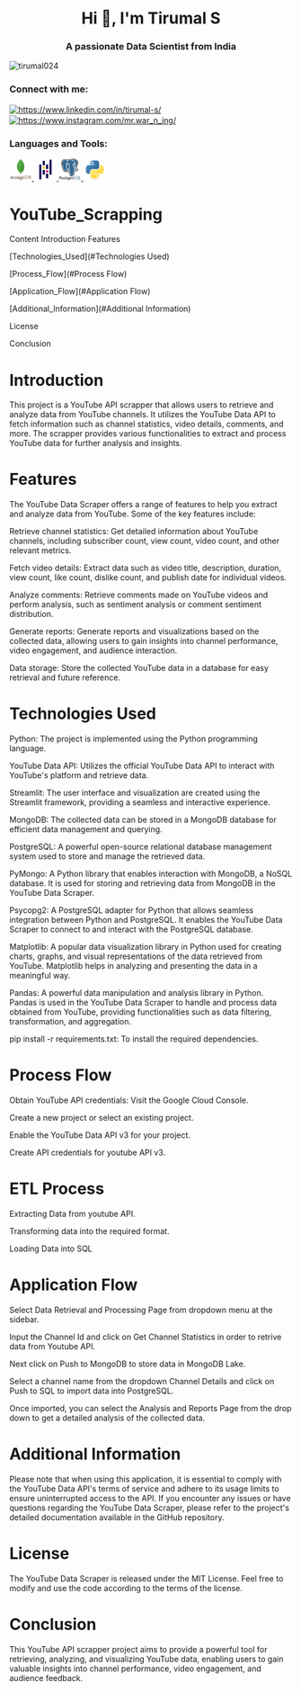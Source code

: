 <h1 align="center">Hi 👋, I'm Tirumal S</h1>
<h3 align="center">A passionate Data Scientist from India</h3>

<p align="left"> <img src="https://komarev.com/ghpvc/?username=tirumal024&label=Profile%20views&color=0e75b6&style=flat" alt="tirumal024" /> </p>

<h3 align="left">Connect with me:</h3>
<p align="left">
<a href="https://linkedin.com/in/https://www.linkedin.com/in/tirumal-s/" target="blank"><img align="center" src="https://raw.githubusercontent.com/rahuldkjain/github-profile-readme-generator/master/src/images/icons/Social/linked-in-alt.svg" alt="https://www.linkedin.com/in/tirumal-s/" height="30" width="40" /></a>
<a href="https://instagram.com/https://www.instagram.com/mr.war_n_ing/" target="blank"><img align="center" src="https://raw.githubusercontent.com/rahuldkjain/github-profile-readme-generator/master/src/images/icons/Social/instagram.svg" alt="https://www.instagram.com/mr.war_n_ing/" height="30" width="40" /></a>
</p>

<h3 align="left">Languages and Tools:</h3>
<p align="left"> <a href="https://www.mongodb.com/" target="_blank" rel="noreferrer"> <img src="https://raw.githubusercontent.com/devicons/devicon/master/icons/mongodb/mongodb-original-wordmark.svg" alt="mongodb" width="40" height="40"/> </a> <a href="https://pandas.pydata.org/" target="_blank" rel="noreferrer"> <img src="https://raw.githubusercontent.com/devicons/devicon/2ae2a900d2f041da66e950e4d48052658d850630/icons/pandas/pandas-original.svg" alt="pandas" width="40" height="40"/> </a> <a href="https://www.postgresql.org" target="_blank" rel="noreferrer"> <img src="https://raw.githubusercontent.com/devicons/devicon/master/icons/postgresql/postgresql-original-wordmark.svg" alt="postgresql" width="40" height="40"/> </a> <a href="https://www.python.org" target="_blank" rel="noreferrer"> <img src="https://raw.githubusercontent.com/devicons/devicon/master/icons/python/python-original.svg" alt="python" width="40" height="40"/> </a> </p>

# YouTube_Scrapping
Content
Introduction
Features

[Technologies_Used](#Technologies Used)

[Process_Flow](#Process Flow)

[Application_Flow](#Application Flow)

[Additional_Information](#Additional Information)

License

Conclusion

# Introduction
This project is a YouTube API scrapper that allows users to retrieve and analyze data from YouTube channels. It utilizes the YouTube Data API to fetch information such as channel statistics, video details, comments, and more. The scrapper provides various functionalities to extract and process YouTube data for further analysis and insights.

# Features
The YouTube Data Scraper offers a range of features to help you extract and analyze data from YouTube. Some of the key features include:

Retrieve channel statistics: Get detailed information about YouTube channels, including subscriber count, view count, video count, and other relevant metrics.

Fetch video details: Extract data such as video title, description, duration, view count, like count, dislike count, and publish date for individual videos.

Analyze comments: Retrieve comments made on YouTube videos and perform analysis, such as sentiment analysis or comment sentiment distribution.

Generate reports: Generate reports and visualizations based on the collected data, allowing users to gain insights into channel performance, video engagement, and audience interaction.

Data storage: Store the collected YouTube data in a database for easy retrieval and future reference.

# Technologies Used
Python: The project is implemented using the Python programming language.

YouTube Data API: Utilizes the official YouTube Data API to interact with YouTube's platform and retrieve data.

Streamlit: The user interface and visualization are created using the Streamlit framework, providing a seamless and interactive experience.

MongoDB: The collected data can be stored in a MongoDB database for efficient data management and querying.

PostgreSQL: A powerful open-source relational database management system used to store and manage the retrieved data.

PyMongo: A Python library that enables interaction with MongoDB, a NoSQL database. It is used for storing and retrieving data from MongoDB in the YouTube Data Scraper.

Psycopg2: A PostgreSQL adapter for Python that allows seamless integration between Python and PostgreSQL. It enables the YouTube Data Scraper to connect to and interact with the PostgreSQL database.

Matplotlib: A popular data visualization library in Python used for creating charts, graphs, and visual representations of the data retrieved from YouTube. Matplotlib helps in analyzing and presenting the data in a meaningful way.

Pandas: A powerful data manipulation and analysis library in Python. Pandas is used in the YouTube Data Scraper to handle and process data obtained from YouTube, providing functionalities such as data filtering, transformation, and aggregation.

pip install -r requirements.txt: To install the required dependencies.

# Process Flow
Obtain YouTube API credentials:
Visit the Google Cloud Console.

Create a new project or select an existing project.

Enable the YouTube Data API v3 for your project.

Create API credentials for youtube API v3.

# ETL Process
Extracting Data from youtube API.

Transforming data into the required format.

Loading Data into SQL

# Application Flow
Select Data Retrieval and Processing Page from dropdown menu at the sidebar.

Input the Channel Id and click on Get Channel Statistics in order to retrive data from Youtube API.

Next click on Push to MongoDB to store data in MongoDB Lake.

Select a channel name from the dropdown Channel Details and click on Push to SQL to import data into PostgreSQL.

Once imported, you can select the Analysis and Reports Page from the drop down to get a detailed analysis of the collected data.

# Additional Information
Please note that when using this application, it is essential to comply with the YouTube Data API's terms of service and adhere to its usage limits to ensure uninterrupted access to the API. If you encounter any issues or have questions regarding the YouTube Data Scraper, please refer to the project's detailed documentation available in the GitHub repository.

# License
The YouTube Data Scraper is released under the MIT License. Feel free to modify and use the code according to the terms of the license.

# Conclusion
This YouTube API scrapper project aims to provide a powerful tool for retrieving, analyzing, and visualizing YouTube data, enabling users to gain valuable insights into channel performance, video engagement, and audience feedback.
